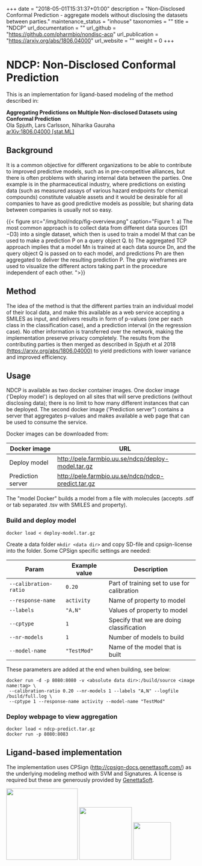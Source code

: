 +++
date = "2018-05-01T15:31:37+01:00"
description = "Non-Disclosed Conformal Prediction - aggregate models without disclosing the datasets between parties."
maintenance_status = "inhouse"
taxonomies = ""
title = "NDCP"
url_documentation = ""
url_github = "https://github.com/pharmbio/nondisc-acp"
url_publication = "https://arxiv.org/abs/1806.04000"
url_website = ""
weight = 0
+++

# NDCP: Non-Disclosed Conformal Prediction

This is an implementation for ligand-based modeling of the method described in:

**Aggregating Predictions on Multiple Non-disclosed Datasets using Conformal Prediction**<br>
Ola Spjuth, Lars Carlsson, Niharika Gauraha<br>
[arXiv:1806.04000 [stat.ML]](https://arxiv.org/abs/1806.04000)<br>


## Background
It is a common objective for different organizations to be able to contribute to improved predictive models, such as in pre-competitive alliances, but there is often problems with sharing internal data between the parties. One example is in the pharmaceutical industry, where predictions on existing data (such as measured assays of various hazard endpoints for chemical compounds) constitute valuable assets and it would be desirable for all companies to have as good predictive models as possible; but sharing data between companies is usually not so easy.

{{< figure src="/img/tool/ndcp/fig-overview.png" caption="Figure 1: a) The most common approach is to collect data from different data sources (D1 −D3) into a single dataset, which then is used to train a model M that can be used to make a prediction P on a query object Q. b) The aggregated TCP approach implies that a model Mn is trained at each data source Dn, and the query object Q is passed on to each model, and predictions Pn are then aggregated to deliver the resulting prediction P. The gray wireframes are used to visualize the different actors taking part in the procedure independent of each other. ">}}

## Method
The idea of the method is that the different parties train an individual model of their local data, and make this available as a web service accepting a SMILES as input, and delivers results in form of p-values (one per each class in the classification case), and a prediction interval (in the regression case). No other information is transferred over the network, making the implementation preserve privacy completely. The results from the contributing parties is then merged as described in Spjuth et al 2018 [(https://arxiv.org/abs/1806.04000)](https://arxiv.org/abs/1806.04000) to yield predictions with lower variance and improved efficiency.

## Usage
NDCP is available as two docker container images. One docker image ('Deploy model') is deployed on all sites that will serve predictions (without disclosing data); there is no limit to how many different instances that can be deployed. The second docker image ('Prediction server") contains a server that aggregates p-values and makes available a web page that can be used to consume the service.

Docker images can be downloaded from:

|Docker image     |URL                                               |
|-----------------|--------------------------------------------------|
|Deploy model     |http://pele.farmbio.uu.se/ndcp/deploy-model.tar.gz|
|Prediction server|http://pele.farmbio.uu.se/ndcp/ndcp-predict.tar.gz|

The "model Docker" builds a model from a file with molecules (accepts .sdf or tab separated .tsv with SMILES and property).

### Build and deploy model
```
docker load < deploy-model.tar.gz
```
Create a data folder `mkdir <data dir>` and copy SD-file and cpsign-license into the folder.
Some CPSign specific settings are needed:

|Param                     | Example value  | Description                                 |
|--------------------------|----------------|---------------------------------------------|
|`--calibration-ratio`     |`0.20`          | Part of training set to use for calibration |
|`--response-name`         |`activity`      | Name of property to model                   |
|`--labels`                |`"A,N"`         | Values of property to model                 |
|`--cptype`                |`1`             | Specify that we are doing classification    |
|`--nr-models`             |`1`             | Number of models to build                   |
|`--model-name`            |`"TestMod"`     | Name of the model that is built             |

These parameters are added at the end when building, see below:

```
docker run -d -p 8080:8080 -v <absolute data dir>:/build/source <image name:tag> \
 --calibration-ratio 0.20 --nr-models 1 --labels "A,N" --logfile /build/full.log \
 --cptype 1 --response-name activity --model-name "TestMod"
```
### Deploy webpage to view aggregation
```
docker load < ndcp-predict.tar.gz
docker run -p 8080:8083
```


## Ligand-based implementation
The implementation uses CPSign (http://cpsign-docs.genettasoft.com/) as the underlying modeling method with SVM and Signatures. A license is required but these are generously provided by [GenettaSoft](http://www.genettasoft.com).

<img src="/img/tool/ndcp/UU_logo.png" height="190">
<img src="/img/tool/ndcp/az-logo.png" height="140">
<img src="/img/tool/ndcp/genetta-logo.jpg" height="100">
